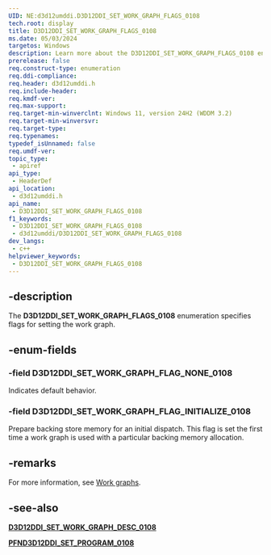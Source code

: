 ```yaml
---
UID: NE:d3d12umddi.D3D12DDI_SET_WORK_GRAPH_FLAGS_0108
tech.root: display
title: D3D12DDI_SET_WORK_GRAPH_FLAGS_0108
ms.date: 05/03/2024
targetos: Windows
description: Learn more about the D3D12DDI_SET_WORK_GRAPH_FLAGS_0108 enumeration.
prerelease: false
req.construct-type: enumeration
req.ddi-compliance: 
req.header: d3d12umddi.h
req.include-header: 
req.kmdf-ver: 
req.max-support: 
req.target-min-winverclnt: Windows 11, version 24H2 (WDDM 3.2)
req.target-min-winversvr: 
req.target-type: 
req.typenames: 
typedef_isUnnamed: false
req.umdf-ver: 
topic_type:
 - apiref
api_type:
 - HeaderDef
api_location:
 - d3d12umddi.h
api_name:
 - D3D12DDI_SET_WORK_GRAPH_FLAGS_0108
f1_keywords:
 - D3D12DDI_SET_WORK_GRAPH_FLAGS_0108
 - d3d12umddi/D3D12DDI_SET_WORK_GRAPH_FLAGS_0108
dev_langs:
 - c++
helpviewer_keywords:
 - D3D12DDI_SET_WORK_GRAPH_FLAGS_0108
---
```


## -description

The **D3D12DDI_SET_WORK_GRAPH_FLAGS_0108** enumeration specifies flags for setting the work graph.

## -enum-fields

### -field D3D12DDI_SET_WORK_GRAPH_FLAG_NONE_0108

Indicates default behavior.

### -field D3D12DDI_SET_WORK_GRAPH_FLAG_INITIALIZE_0108

Prepare backing store memory for an initial dispatch. This flag is set the first time a work graph is used with a particular backing memory allocation.

## -remarks

For more information, see [Work graphs](/windows-hardware/drivers/display/work-graphs).

## -see-also

[**D3D12DDI_SET_WORK_GRAPH_DESC_0108**](ns-d3d12umddi-d3d12ddi_set_work_graph_desc_0108.md)

[**PFND3D12DDI_SET_PROGRAM_0108**](nc-d3d12umddi-pfnd3d12ddi_set_program_0108.md)
